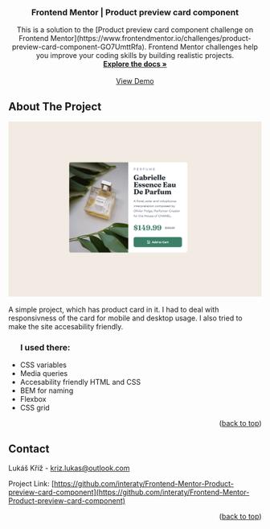 
<a name="readme-top"></a>

<!-- PROJECT LOGO -->
<br />
<div align="center">
  
<h3 align="center">Frontend Mentor | Product preview card component</h3>

  <p align="center">
    This is a solution to the [Product preview card component challenge on Frontend Mentor](https://www.frontendmentor.io/challenges/product-preview-card-component-GO7UmttRfa). Frontend Mentor challenges help you improve your coding skills by building realistic projects. 
    <br />
    <a href="https://github.com/interaty/Frontend-Mentor-Product-preview-card-component"><strong>Explore the docs »</strong></a>
    <br />
    <br />
    <a href="https://reliable-pony-d7ba7d.netlify.app/">View Demo</a>
  </p>
</div>

<!-- ABOUT THE PROJECT -->
## About The Project

[![Product Name Screen Shot][product-screenshot]](https://654a0d493bdcc301f1accc5e--reliable-pony-d7ba7d.netlify.app/)

A simple project, which has product card in it. I had to deal with responsivness of the card for mobile and desktop usage. I also tried to make the site accesability friendly.

<ul>
<h3>I used there:</h3>
<li>CSS variables</li>
<li>Media queries</li>
<li>Accesability friendly HTML and CSS</li>
<li>BEM for naming</li>
<li>Flexbox</li>
<li>CSS grid</li>
</ul>


<p align="right">(<a href="#readme-top">back to top</a>)</p>


<!-- CONTACT -->
## Contact

Lukáš Kříž - kriz.lukas@outlook.com

Project Link: [https://github.com/interaty/Frontend-Mentor-Product-preview-card-component](https://github.com/interaty/Frontend-Mentor-Product-preview-card-component)

<p align="right">(<a href="#readme-top">back to top</a>)</p>


<!-- MARKDOWN LINKS & IMAGES -->
<!-- https://www.markdownguide.org/basic-syntax/#reference-style-links -->
[contributors-shield]: https://img.shields.io/github/contributors/github_username/repo_name.svg?style=for-the-badge
[contributors-url]: https://github.com/github_username/repo_name/graphs/contributors
[forks-shield]: https://img.shields.io/github/forks/github_username/repo_name.svg?style=for-the-badge
[forks-url]: https://github.com/github_username/repo_name/network/members
[stars-shield]: https://img.shields.io/github/stars/github_username/repo_name.svg?style=for-the-badge
[stars-url]: https://github.com/github_username/repo_name/stargazers
[issues-shield]: https://img.shields.io/github/issues/github_username/repo_name.svg?style=for-the-badge
[issues-url]: https://github.com/github_username/repo_name/issues
[license-shield]: https://img.shields.io/github/license/github_username/repo_name.svg?style=for-the-badge
[license-url]: https://github.com/github_username/repo_name/blob/master/LICENSE.txt
[linkedin-shield]: https://img.shields.io/badge/-LinkedIn-black.svg?style=for-the-badge&logo=linkedin&colorB=555
[linkedin-url]: https://linkedin.com/in/linkedin_username
[product-screenshot]: /solution_screens/desktop_design%20copy.png
[Next.js]: https://img.shields.io/badge/next.js-000000?style=for-the-badge&logo=nextdotjs&logoColor=white
[Next-url]: https://nextjs.org/
[React.js]: https://img.shields.io/badge/React-20232A?style=for-the-badge&logo=react&logoColor=61DAFB
[React-url]: https://reactjs.org/
[Vue.js]: https://img.shields.io/badge/Vue.js-35495E?style=for-the-badge&logo=vuedotjs&logoColor=4FC08D
[Vue-url]: https://vuejs.org/
[Angular.io]: https://img.shields.io/badge/Angular-DD0031?style=for-the-badge&logo=angular&logoColor=white
[Angular-url]: https://angular.io/
[Svelte.dev]: https://img.shields.io/badge/Svelte-4A4A55?style=for-the-badge&logo=svelte&logoColor=FF3E00
[Svelte-url]: https://svelte.dev/
[Laravel.com]: https://img.shields.io/badge/Laravel-FF2D20?style=for-the-badge&logo=laravel&logoColor=white
[Laravel-url]: https://laravel.com
[Bootstrap.com]: https://img.shields.io/badge/Bootstrap-563D7C?style=for-the-badge&logo=bootstrap&logoColor=white
[Bootstrap-url]: https://getbootstrap.com
[JQuery.com]: https://img.shields.io/badge/jQuery-0769AD?style=for-the-badge&logo=jquery&logoColor=white
[JQuery-url]: https://jquery.com 
